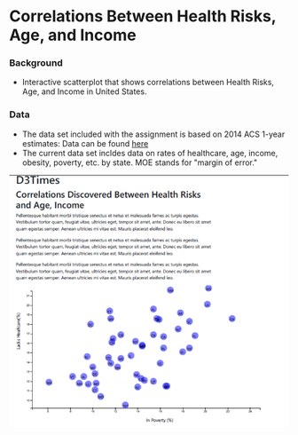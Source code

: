# Correlations Between Health Risks, Age, and Income     
                           
### Background   
- Interactive scatterplot that shows correlations between Health Risks, Age, and Income in United States.        
  
### Data   
- The data set included with the assignment is based on 2014 ACS 1-year estimates: Data can be found [here](https://factfinder.census.gov/faces/nav/jsf/pages/searchresults.xhtml)
- The current data set incldes data on rates of healthcare, age, income, obesity, poverty, etc. by state. MOE stands for "margin of error."

      
![Test Image](https://github.com/mserobabina/D3-challenge/blob/master/D3_data_journalism/assets/js/Capture4.PNG)         
    
                                                         
